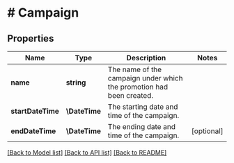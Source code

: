 # # Campaign

## Properties

Name | Type | Description | Notes
------------ | ------------- | ------------- | -------------
**name** | **string** | The name of the campaign under which the promotion had been created. |
**startDateTime** | **\DateTime** | The starting date and time of the campaign. |
**endDateTime** | **\DateTime** | The ending date and time of the campaign. | [optional]

[[Back to Model list]](../../README.md#models) [[Back to API list]](../../README.md#endpoints) [[Back to README]](../../README.md)
